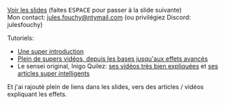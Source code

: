 [Voir les slides](https://julesfouchy.github.io/Faire-de-l-art-avec-des-maths/) (faites <kbd>ESPACE</kbd> pour passer à la slide suivante)<br/>
Mon contact: jules.fouchy@ntymail.com (ou privilégiez Discord: julesfouchy)

Tutoriels:
- [Une super introduction](https://youtu.be/f4s1h2YETNY)
- [Plein de supers vidéos, depuis les bases jusqu'aux effets avancés](https://youtu.be/u5HAYVHsasc?list=PLGmrMu-IwbguU_nY2egTFmlg691DN7uE5)
- Le sensei original, Inigo Quilez: [ses vidéos très bien expliquées](https://youtu.be/BFld4EBO2RE?list=PL0EpikNmjs2CYUMePMGh3IjjP4tQlYqji) et [ses articles super intelligents](https://iquilezles.org/articles/)

Et j'ai rajouté plein de liens dans les slides, vers des articles / vidéos expliquant les effets.